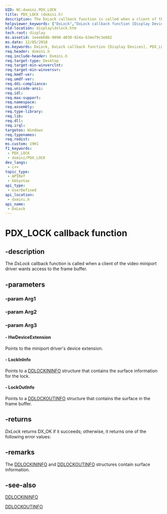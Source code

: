 ```yaml
---
UID: NC:dxmini.PDX_LOCK
title: PDX_LOCK (dxmini.h)
description: The DxLock callback function is called when a client of the video miniport driver wants access to the frame buffer.
helpviewer_keywords: ["DxLock","DxLock callback function [Display Devices]","PDX_LOCK","PDX_LOCK callback","VideoMiniPort_DxApiFunctions_35d3fff6-f764-4dd7-a239-74dde81cdebb.xml","display.dxlock","dxmini/DxLock"]
old-location: display\dxlock.htm
tech.root: display
ms.assetid: 1eeeb68b-9098-4030-924a-634e79c3e682
ms.date: 12/05/2018
ms.keywords: DxLock, DxLock callback function [Display Devices], PDX_LOCK, PDX_LOCK callback, VideoMiniPort_DxApiFunctions_35d3fff6-f764-4dd7-a239-74dde81cdebb.xml, display.dxlock, dxmini/DxLock
req.header: dxmini.h
req.include-header: Dxmini.h
req.target-type: Desktop
req.target-min-winverclnt: 
req.target-min-winversvr: 
req.kmdf-ver: 
req.umdf-ver: 
req.ddi-compliance: 
req.unicode-ansi: 
req.idl: 
req.max-support: 
req.namespace: 
req.assembly: 
req.type-library: 
req.lib: 
req.dll: 
req.irql: 
targetos: Windows
req.typenames: 
req.redist: 
ms.custom: 19H1
f1_keywords:
 - PDX_LOCK
 - dxmini/PDX_LOCK
dev_langs:
 - c++
topic_type:
 - APIRef
 - kbSyntax
api_type:
 - UserDefined
api_location:
 - dxmini.h
api_name:
 - DxLock
---
```


# PDX_LOCK callback function


## -description

The<i> DxLock</i> callback function is called when a client of the video miniport driver wants access to the frame buffer.

## -parameters

### -param Arg1

### -param Arg2

### -param Arg3

#### - HwDeviceExtension

Points to the miniport driver's device extension.


#### - LockInInfo

Points to a <a href="https://docs.microsoft.com/windows/desktop/api/dxmini/ns-dxmini-ddlockininfo">DDLOCKININFO</a> structure that contains the surface information for the lock.


#### - LockOutInfo

Points to a <a href="https://docs.microsoft.com/windows/desktop/api/dxmini/ns-dxmini-ddlockoutinfo">DDLOCKOUTINFO</a> structure that contains the surface in the frame buffer.

## -returns

<i>DxLock</i> returns DX_OK if it succeeds; otherwise, it returns one of the following error values:

## -remarks

The <a href="https://docs.microsoft.com/windows/desktop/api/dxmini/ns-dxmini-ddlockininfo">DDLOCKININFO</a> and <a href="https://docs.microsoft.com/windows/desktop/api/dxmini/ns-dxmini-ddlockoutinfo">DDLOCKOUTINFO</a> structures contain surface information.

## -see-also

<a href="https://docs.microsoft.com/windows/desktop/api/dxmini/ns-dxmini-ddlockininfo">DDLOCKININFO</a>



<a href="https://docs.microsoft.com/windows/desktop/api/dxmini/ns-dxmini-ddlockoutinfo">DDLOCKOUTINFO</a>

